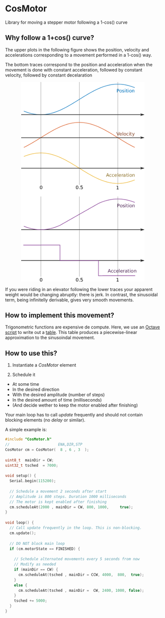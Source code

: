 # CosMotor
Library for moving a stepper motor following a 1-cos() curve

## Why follow a 1+cos() curve?

The upper plots in the following figure shows the position, velocity and accelerations corresponding
to a movement performed in a 1-cos() way.

The bottom traces correspond to the position and acceleration when the movement is done
with constant acceleration, followed by constant velocity, followed by constant decelaration

<p align="center">
  <img width="400" src="https://github.com/PerePala/CosMotor/blob/master/fig.png">
</p>

If you were riding in an elevator following the lower traces your apparent weight would be
changing abruptly: there is jerk. In contrast, the sinusoidal term, being infinitelly derivable,
gives very smooth movements.

## How to implement this movement?

Trigonometric functions are expensive de compute. Here, we use an [Octave script](https://github.com/PerePala/CosMotor/blob/master/data.m) to write out a [table](https://github.com/PerePala/CosMotor/blob/master/s.txt). 
This table produces a piecewise-linear approximation to the sinusoindal movement.

## How to use this?

1. Instantiate a *CosMotor* element 

1. Schedule it 

  * At some time
  * In the desired direction
  * With the desired amplitude (number of steps)
  * In the desired amount of time (milliseconds)
  * (And decide wether to keep the motor enabled after finishing)

Your main loop has to call *update* frequently and should not contain
blocking elements (no *delay* or similar).

A simple example is:

```C++
#include "CosMotor.h"
//                      ENA,DIR,STP
CosMotor cm = CosMotor(  8 , 6 , 3  );

uint8_t  mainDir = CW;
uint32_t tsched  = 7000;

void setup() {
  Serial.begin(115200);
  
  // Schedule a movement 2 seconds after start
  // Amplitude is 800 steps. Duration 1000 milliseconds
  // The motor is kept enabled after finishing
  cm.scheduleAt(2000 , mainDir = CW, 800, 1000,     true);
}

void loop() {
  // Call update frequently in the loop. This is non-blocking.
  cm.update();

  // DO NOT block main loop
  if (cm.motorState == FINISHED) {
    
    // Schedule alternated movements every 5 seconds from now
    // Modify as needed
    if (mainDir == CW) {
      cm.scheduleAt(tsched , mainDir = CCW, 4000,  800,  true);
    }
    else {
      cm.scheduleAt(tsched , mainDir =  CW, 2400, 1000, false);
    }
    tsched += 5000;
  }
}
```
